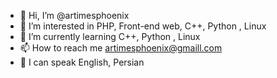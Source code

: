- 👋 Hi, I’m @artimesphoenix
- 👀 I’m interested in PHP, Front-end web, C++, Python , Linux
- 🌱 I’m currently learning C++, Python , Linux
- 📫 How to reach me artimesphoenix@gmaill.com
- 💬 I can speak English, Persian

